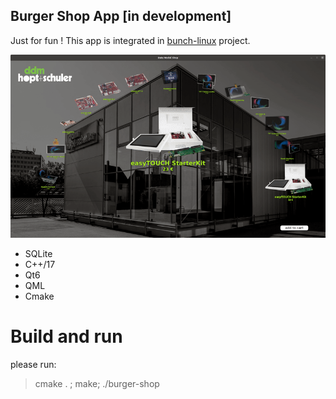## Burger Shop App [in development]

Just for fun ! This app is integrated in [bunch-linux](https://github.com/waelkarman/bunch-linux-manifests) project.


<img src="doc/screen.gif">

- SQLite
- C++/17
- Qt6
- QML
- Cmake


# Build and run
please run: 
> cmake . ; make; ./burger-shop

